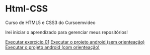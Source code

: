 # Html-CSS
 Curso de HTML5 e CSS3 do Cursoemvideo

 Irei iniciar o aprendizado para gerenciar meus repositórios!

<a href="https://souza-felip.github.io/Html-CSS/exercicios/ex01/index.html">Executar exercício 01</a>
<a href="">Executar o projeto android (sem orienteação)</a>
<a href="https://souza-felip.github.io/projeto-android-cs/">Executar o projeto android (com orienteação)</a>